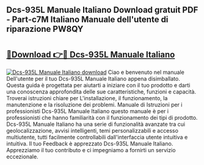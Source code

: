 ## Dcs-935L Manuale Italiano Download gratuit PDF - Part-c7M Italiano Manuale dell'utente di riparazione PW8QY

# <h2><a href="http://dfffngx.blite.top/?on=Dcs-935L+Manuale+Italiano">🔗Download 👉🔴 Dcs-935L Manuale Italiano</a></h2>

[![Dcs-935L Manuale Italiano download](https://i.imgur.com/lujVjoI.png)](http://dfffngx.blite.top/?on=Dcs-935L+Manuale+Italiano)
Ciao e benvenuto nel manuale Dell'utente per il tuo Dcs-935L Manuale Italiano appena disimballato. Questa guida è progettata per aiutarti a iniziare con il tuo prodotto e darti una conoscenza approfondita delle sue caratteristiche, funzioni e capacità. Troverai istruzioni chiare per L'installazione, il funzionamento, la manutenzione e la risoluzione dei problemi. Manuale di Istruzioni per i professionisti Dcs-935L Manuale Italiano questo manuale è per i professionisti che hanno familiarità con il funzionamento dei tipi di prodotto. Dcs-935L Manuale Italiano ha una serie di funzionalità avanzate tra cui geolocalizzazione, avvisi intelligenti, temi personalizzabili e accesso multiutente, tutti facilmente controllabili dall'interfaccia utente intuitiva e intuitiva. Il tuo Feedback è apprezzato Dcs-935L Manuale Italiano. Apprezziamo il tuo contributo e ci impegniamo a fornirti un servizio eccezionale.
